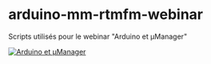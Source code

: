 # arduino-mm-rtmfm-webinar

Scripts utilisés pour le webinar "Arduino et µManager" 


[![Arduino et µManager](https://img.youtube.com/vi/pMjk1Cs5JG0/0.jpg)](https://www.youtube.com/watch?v=pMjk1Cs5JG0)
